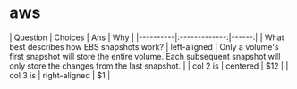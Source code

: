 # aws

| Question   |      Choices      |  Ans | Why |
|----------|:-------------:|------:|
| What best describes how EBS snapshots work? |  left-aligned | Only a volume's first snapshot will store the entire volume. Each subsequent snapshot will only store the changes from the last snapshot. |
| col 2 is |    centered   |   $12 |
| col 3 is | right-aligned |    $1 |
